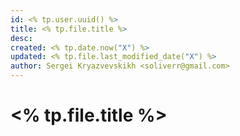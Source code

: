 ```yaml
---
id: <% tp.user.uuid() %>
title: <% tp.file.title %>
desc: 
created: <% tp.date.now("X") %>
updated: <% tp.file.last_modified_date("X") %>
author: Sergei Kryazvevskikh <soliverr@gmail.com>
---
```

# <% tp.file.title %>
